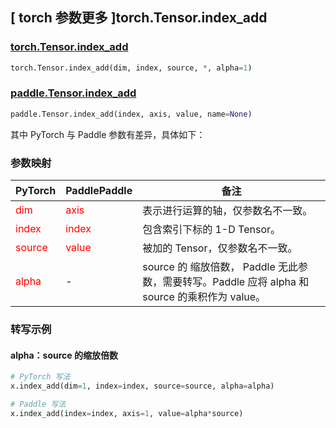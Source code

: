 ## [ torch 参数更多 ]torch.Tensor.index_add
### [torch.Tensor.index_add](https://pytorch.org/docs/stable/generated/torch.Tensor.index_add.html#torch.Tensor.index_add)

```python
torch.Tensor.index_add(dim, index, source, *, alpha=1)
```

### [paddle.Tensor.index_add]()

```python
paddle.Tensor.index_add(index, axis, value, name=None)
```

其中 PyTorch 与 Paddle 参数有差异，具体如下：
### 参数映射

| PyTorch       | PaddlePaddle | 备注                                                   |
| ------------- | ------------ | ------------------------------------------------------ |
| <font color='red'> dim </font> | <font color='red'> axis </font> | 表示进行运算的轴，仅参数名不一致。  |
| <font color='red'> index </font> | <font color='red'> index </font> | 包含索引下标的 1-D Tensor。  |
| <font color='red'> source </font> | <font color='red'> value </font> | 被加的 Tensor，仅参数名不一致。  |
| <font color='red'> alpha </font> | - | source 的 缩放倍数， Paddle 无此参数，需要转写。Paddle 应将 alpha 和 source 的乘积作为 value。 |


### 转写示例
#### alpha：source 的缩放倍数
```python
# PyTorch 写法
x.index_add(dim=1, index=index, source=source, alpha=alpha)

# Paddle 写法
x.index_add(index=index, axis=1, value=alpha*source)
```
